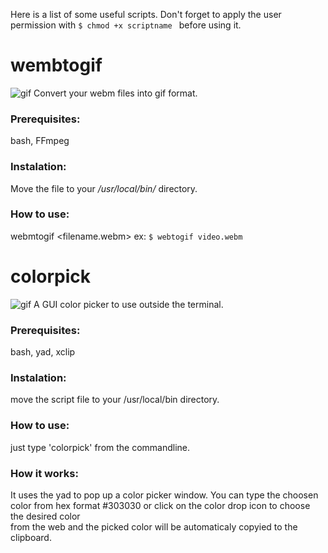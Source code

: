 Here is a list of some useful scripts. Don't forget to apply the user permission with ```$ chmod +x scriptname ```
before using it.

# wembtogif
![gif](https://github.com/PinheiroCosta/MyScripts/blob/df098984139bf6ac64894463546a79526ffa921b/images/webmtogif.gif)
Convert your webm files into gif format.

### Prerequisites:
bash, FFmpeg  

### Instalation: 
Move the file to your _/usr/local/bin/_ directory.  

### How to use: 
webmtogif \<filename.webm\>
ex: ```$ webtogif video.webm```

# colorpick
![gif](https://github.com/PinheiroCosta/MyScripts/blob/5c1049c3cf5d1747a2ed04c4551da8e16f4de3d4/images/colorpick.gif)
A GUI color picker to use outside the terminal.

### Prerequisites: 
bash, yad, xclip  

### Instalation: 
move the script file to your /usr/local/bin directory. 

### How to use: 
just type 'colorpick' from the commandline.

### How it works: 
It uses the yad to pop up a color picker window. You can type the choosen color from hex format #303030 or click on the color drop icon to choose the desired color  
from the web and the picked color will be automaticaly copyied to the clipboard.  
